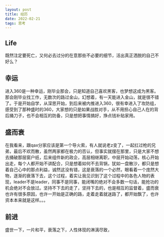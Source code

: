 ```yaml
---
layout: post
title: 经历
date: 2022-02-21
tags: 思考  
---
```


## Life
既然注定要死亡，又何必去过分的在意那些不必要的细节，活出真正洒脱的自己不好么？

## 幸运
进入360是一种幸运，刚毕业那会，只是知道自己喜欢黑客，也梦想这成为黑客。那会刚毕业找工作，无数次的路过金山，幻想着，有一天能进入金山，就是很不错了。于是开始自学，从深思开始，到后来被内推进入360，很有幸进入了攻防组，感受到了那种盛时的360，大家想的只是如果战胜对手，从不用担心自己人在的背后捅刀子，也不会相互的防备，只是想把事情搞好，挣点钱补贴家用。

## 盛而衰
在我看来，跟qax分家应该是第一个导火索，有人就说老z变了，一起扛过枪的兄弟，最后不欢而散，虽然两家都在极力的否认，但事实就摆在那里，只是大家不想去捅破那层窗户纸，后来组件新的政企，高层相继离职，中层开始动荡，核心开始出走，每个人都开始不讲配合，只是想着如何不去背锅，犹如一盘散沙，都只是想着自己心中的那点利益，诚然这没有错，这是衰落的一个必然，眼看着一个庞然大物，逐渐的衰落下去，这个过程，着实让我见识到了这个过程中的各色人物的表现，leader不是leader，同事不是同事，能闭嘴的绝对不会多数一句话，能抢功的机会绝对不会放过。坚持不下去的走了，坚持下去的，也是相互的监督着，盛而衰也许有很多原因，也许一开始是正确的路，走着走着就迷路了，都开始飘了，也许资本本来就是这样。。。


## 前进
盛世一下，一片和平，衰落之下，人性体现的淋漓尽致，
